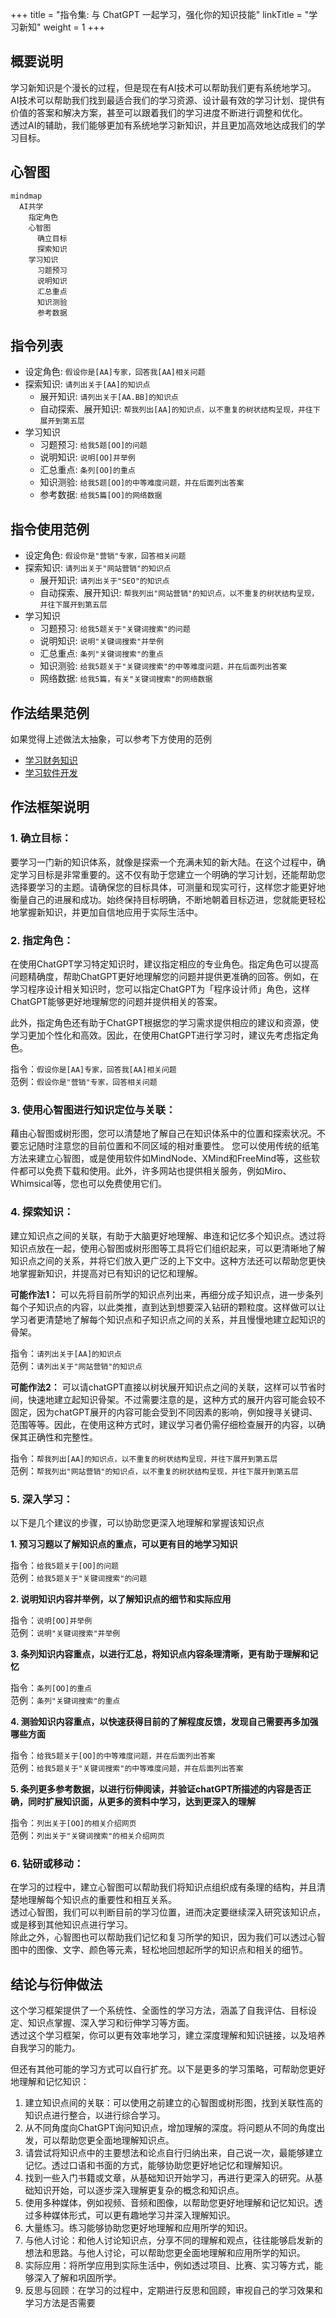 +++
title = "指令集: 与 ChatGPT 一起学习，强化你的知识技能"
linkTitle = "学习新知"
weight = 1
+++

## 概要说明

学习新知识是个漫长的过程，但是现在有AI技术可以帮助我们更有系统地学习。  
AI技术可以帮助我们找到最适合我们的学习资源、设计最有效的学习计划、提供有价值的答案和解决方案，甚至可以跟着我们的学习进度不断进行调整和优化。  
透过AI的辅助，我们能够更加有系统地学习新知识，并且更加高效地达成我们的学习目标。  

## 心智图
```mermaid
mindmap
  AI共学
    指定角色
    心智图
      确立目标
      探索知识
    学习知识
      习题预习
      说明知识
      汇总重点
      知识测验
      参考数据
```

## 指令列表

- 设定角色: `假设你是[AA]专家，回答我[AA]相关问题`
- 探索知识: `请列出关于[AA]的知识点`
    - 展开知识: `请列出关于[AA.BB]的知识点`
    - 自动探索、展开知识: `帮我列出[AA]的知识点，以不重复的树状结构呈现，并往下展开到第五层`
- 学习知识
    - 习题预习: `给我5题[OO]的问题`
    - 说明知识: `说明[OO]并举例`
    - 汇总重点: `条列[OO]的重点`
    - 知识测验: `给我5题[OO]的中等难度问题，并在后面列出答案`
    - 参考数据: `给我5篇[OO]的网络数据`

## 指令使用范例

- 设定角色: `假设你是"营销"专家，回答相关问题`
- 探索知识: `请列出关于"网站营销"的知识点`
    - 展开知识: `请列出关于"SEO"的知识点`
    - 自动探索、展开知识: `帮我列出"网站营销"的知识点，以不重复的树状结构呈现，并往下展开到第五层`
- 学习知识
    - 习题预习: `给我5题关于"关键词搜索"的问题`
    - 说明知识: `说明"关键词搜索"并举例`
    - 汇总重点: `条列"关键词搜索"的重点`
    - 知识测验: `给我5题关于"关键词搜索"的中等难度问题，并在后面列出答案`
    - 网络数据: `给我5篇，有关"关键词搜索"的网络数据`
    
## 作法结果范例
如果觉得上述做法太抽象，可以参考下方使用的范例
- [学习财务知识](https://learninfun.github.io/learn-with-ai/zh-tw/ai-knowledge-hub/finance/)
- [学习软件开发](https://learninfun.github.io/learn-with-ai/zh-tw/ai-knowledge-hub/it/back-end-development/)

## 作法框架说明

### 1. 确立目标：
要学习一门新的知识体系，就像是探索一个充满未知的新大陆。在这个过程中，确定学习目标是非常重要的。这不仅有助于您建立一个明确的学习计划，还能帮助您选择要学习的主题。请确保您的目标具体，可测量和现实可行，这样您才能更好地衡量自己的进展和成功。始终保持目标明确，不断地朝着目标迈进，您就能更轻松地掌握新知识，并更加自信地应用于实际生活中。

### 2. 指定角色：

在使用ChatGPT学习特定知识时，建议指定相应的专业角色。指定角色可以提高问题精确度，帮助ChatGPT更好地理解您的问题并提供更准确的回答。例如，在学习程序设计相关知识时，您可以指定ChatGPT为「程序设计师」角色，这样ChatGPT能够更好地理解您的问题并提供相关的答案。
    
此外，指定角色还有助于ChatGPT根据您的学习需求提供相应的建议和资源，使学习更加个性化和高效。因此，在使用ChatGPT进行学习时，建议先考虑指定角色。
    
指令：`假设你是[AA]专家，回答我[AA]相关问题`  
范例：`假设你是"营销"专家，回答相关问题`  
    
### 3. 使用心智图进行知识定位与关联：
藉由心智图或树形图，您可以清楚地了解自己在知识体系中的位置和探索状况。不要忘记随时注意您的目前位置和不同区域的相对重要性。
您可以使用传统的纸笔方法来建立心智图，或是使用软件如MindNode、XMind和FreeMind等，这些软件都可以免费下载和使用。此外，许多网站也提供相关服务，例如Miro、Whimsical等，您也可以免费使用它们。

### 4. 探索知识：
建立知识点之间的关联，有助于大脑更好地理解、串连和记忆多个知识点。透过将知识点放在一起，使用心智图或树形图等工具将它们组织起来，可以更清晰地了解知识点之间的关系，并将它们放入更广泛的上下文中。这种方法还可以帮助您更快地掌握新知识，并提高对已有知识的记忆和理解。
    
**可能作法1：**
可以先将目前所学的知识点列出来，再细分成子知识点，进一步条列每个子知识点的内容，以此类推，直到达到想要深入钻研的颗粒度。这样做可以让学习者更清楚地了解每个知识点和子知识点之间的关系，并且慢慢地建立起知识的骨架。
    
指令：`请列出关于[AA]的知识点`  
范例：`请列出关于"网站营销"的知识点`  
    
**可能作法2：**
可以请chatGPT直接以树状展开知识点之间的关联，这样可以节省时间，快速地建立起知识骨架。不过需要注意的是，这种方式的展开内容可能会较不固定，因为chatGPT展开的内容可能会受到不同因素的影响，例如搜寻关键词、范围等等。因此，在使用这种方式时，建议学习者仍需仔细检查展开的内容，以确保其正确性和完整性。
    
指令：`帮我列出[AA]的知识点，以不重复的树状结构呈现，并往下展开到第五层`  
范例：`帮我列出"网站营销"的知识点，以不重复的树状结构呈现，并往下展开到第五层`  
    
### 5. 深入学习：
以下是几个建议的步骤，可以协助您更深入地理解和掌握该知识点  

**1. 预习习题以了解知识点的重点，可以更有目的地学习知识**  

指令：`给我5题关于[OO]的问题`  
范例：`给我5题关于"关键词搜索"的问题`  
    
**2. 说明知识内容并举例，以了解知识点的细节和实际应用**  

指令：`说明[OO]并举例`    
范例：`说明"关键词搜索"并举例`  
    
**3. 条列知识内容重点，以进行汇总，将知识点内容条理清晰，更有助于理解和记忆**  

指令：`条列[OO]的重点`  
范例：`条列"关键词搜索"的重点`  
    
**4. 测验知识内容重点，以快速获得目前的了解程度反馈，发现自己需要再多加强哪些方面**  

指令：`给我5题关于[OO]的中等难度问题，并在后面列出答案`  
范例：`给我5题关于"关键词搜索"的中等难度问题，并在后面列出答案`  
    
**5. 条列更多参考数据，以进行衍伸阅读，并验证chatGPT所描述的内容是否正确，同时扩展知识面，从更多的资料中学习，达到更深入的理解**  

指令：`列出关于[OO]的相关介绍网页`  
范例：`列出关于"关键词搜索"的相关介绍网页`  
    
### 6. 钻研或移动：
在学习的过程中，建立心智图可以帮助我们将知识点组织成有条理的结构，并且清楚地理解每个知识点的重要性和相互关系。  
透过心智图，我们可以判断目前的学习位置，进而决定要继续深入研究该知识点，或是移到其他知识点进行学习。  
除此之外，心智图也可以帮助我们记忆和复习所学的知识，因为我们可以透过心智图中的图像、文字、颜色等元素，轻松地回想起所学的知识点和相关的细节。

## 结论与衍伸做法

这个学习框架提供了一个系统性、全面性的学习方法，涵盖了自我评估、目标设定、知识点掌握、深入学习和衍伸学习等方面。  
透过这个学习框架，你可以更有效率地学习，建立深度理解和知识链接，以及培养自我学习的能力。  

但还有其他可能的学习方式可以自行扩充。以下是更多的学习策略，可帮助您更好地理解和记忆知识：  

1. 建立知识点间的关联：可以使用之前建立的心智图或树形图，找到关联性高的知识点进行整合，以进行综合学习。
2. 从不同角度向ChatGPT询问知识点，增加理解的深度。将问题从不同的角度出发，可以帮助您更全面地理解知识点。
3. 请尝试将知识点中的主要想法和论点自行归纳出来，自己说一次，最能够建立记忆。透过口语和书面的方式，能够协助您更好地记忆和理解知识。
4. 找到一些入门书籍或文章，从基础知识开始学习，再进行更深入的研究。从基础知识开始，可以逐步深入理解更复杂的概念和知识点。
5. 使用多种媒体，例如视频、音频和图像，以帮助您更好地理解和记忆知识。透过多种媒体形式，可以更有趣地学习并深入理解知识。
6. 大量练习。练习能够协助您更好地理解和应用所学的知识。
7. 与他人讨论：和他人讨论知识点，分享不同的理解和观点，往往能够启发新的想法和思路。与他人讨论，可以帮助您更全面地理解和应用所学的知识。
8. 实际应用：将所学应用到实际生活中，例如透过项目、比赛、实习等方式，能够深入了解和巩固所学。
9. 反思与回顾：在学习的过程中，定期进行反思和回顾，审视自己的学习效果和学习方法是否需要
